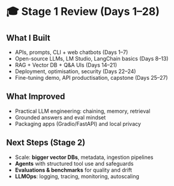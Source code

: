 # 🎓 Stage 1 Review (Days 1–28)

## What I Built
- APIs, prompts, CLI + web chatbots (Days 1–7)
- Open-source LLMs, LM Studio, LangChain basics (Days 8–13)
- RAG + Vector DB + Q&A UIs (Days 14–21)
- Deployment, optimisation, security (Days 22–24)
- Fine-tuning demo, API productisation, capstone (Days 25–27)

## What Improved
- Practical LLM engineering: chaining, memory, retrieval
- Grounded answers and eval mindset
- Packaging apps (Gradio/FastAPI) and local privacy

## Next Steps (Stage 2)
- Scale: **bigger vector DBs**, metadata, ingestion pipelines
- **Agents** with structured tool use and safeguards
- **Evaluations & benchmarks** for quality and drift
- **LLMOps**: logging, tracing, monitoring, autoscaling
